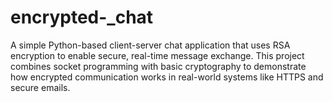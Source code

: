 # encrypted-_chat
A simple Python-based client-server chat application that uses RSA encryption to enable secure, real-time message exchange. This project combines socket programming with basic cryptography to demonstrate how encrypted communication works in real-world systems like HTTPS and secure emails.
